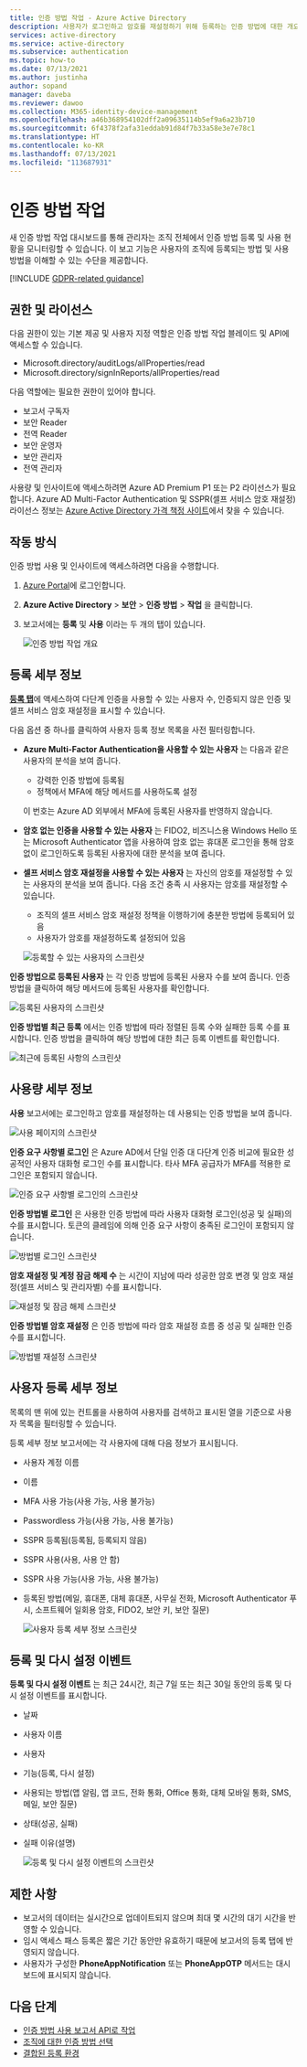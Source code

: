 ```yaml
---
title: 인증 방법 작업 - Azure Active Directory
description: 사용자가 로그인하고 암호를 재설정하기 위해 등록하는 인증 방법에 대한 개요입니다.
services: active-directory
ms.service: active-directory
ms.subservice: authentication
ms.topic: how-to
ms.date: 07/13/2021
ms.author: justinha
author: sopand
manager: daveba
ms.reviewer: dawoo
ms.collection: M365-identity-device-management
ms.openlocfilehash: a46b368954102dff2a09635114b5ef9a6a23b710
ms.sourcegitcommit: 6f4378f2afa31eddab91d84f7b33a58e3e7e78c1
ms.translationtype: HT
ms.contentlocale: ko-KR
ms.lasthandoff: 07/13/2021
ms.locfileid: "113687931"
---
```

# <a name="authentication-methods-activity"></a>인증 방법 작업 

새 인증 방법 작업 대시보드를 통해 관리자는 조직 전체에서 인증 방법 등록 및 사용 현황을 모니터링할 수 있습니다. 이 보고 기능은 사용자의 조직에 등록되는 방법 및 사용 방법을 이해할 수 있는 수단을 제공합니다.

[!INCLUDE [GDPR-related guidance](../../../includes/gdpr-dsr-and-stp-note.md)]

## <a name="permissions-and-licenses"></a>권한 및 라이선스

다음 권한이 있는 기본 제공 및 사용자 지정 역할은 인증 방법 작업 블레이드 및 API에 액세스할 수 있습니다.

- Microsoft.directory/auditLogs/allProperties/read
- Microsoft.directory/signInReports/allProperties/read

다음 역할에는 필요한 권한이 있어야 합니다.

- 보고서 구독자
- 보안 Reader
- 전역 Reader
- 보안 운영자
- 보안 관리자
- 전역 관리자

 사용량 및 인사이트에 액세스하려면 Azure AD Premium P1 또는 P2 라이선스가 필요합니다. Azure AD Multi-Factor Authentication 및 SSPR(셀프 서비스 암호 재설정) 라이선스 정보는 [Azure Active Directory 가격 책정 사이트](https://www.microsoft.com/security/business/identity-access-management/azure-ad-pricing)에서 찾을 수 있습니다.

## <a name="how-it-works"></a>작동 방식

인증 방법 사용 및 인사이트에 액세스하려면 다음을 수행합니다.

1. [Azure Portal](https://portal.azure.com)에 로그인합니다.
1. **Azure Active Directory**  >  **보안**  >  **인증 방법**  >  **작업** 을 클릭합니다.
1. 보고서에는 **등록** 및 **사용** 이라는 두 개의 탭이 있습니다.

   ![인증 방법 작업 개요](media/how-to-authentication-methods-usage-insights/registration-usage-tabs.png)

## <a name="registration-details"></a>등록 세부 정보

[**등록 탭**](https://portal.azure.com/#blade/Microsoft_AAD_IAM/AuthMethodsOverviewBlade)에 액세스하여 다단계 인증을 사용할 수 있는 사용자 수, 인증되지 않은 인증 및 셀프 서비스 암호 재설정을 표시할 수 있습니다. 

다음 옵션 중 하나를 클릭하여 사용자 등록 정보 목록을 사전 필터링합니다.

- **Azure Multi-Factor Authentication을 사용할 수 있는 사용자** 는 다음과 같은 사용자의 분석을 보여 줍니다.
  - 강력한 인증 방법에 등록됨 
  - 정책에서 MFA에 해당 메서드를 사용하도록 설정 
  
  이 번호는 Azure AD 외부에서 MFA에 등록된 사용자를 반영하지 않습니다. 
- **암호 없는 인증을 사용할 수 있는 사용자** 는 FIDO2, 비즈니스용 Windows Hello 또는 Microsoft Authenticator 앱을 사용하여 암호 없는 휴대폰 로그인을 통해 암호 없이 로그인하도록 등록된 사용자에 대한 분석을 보여 줍니다. 
- **셀프 서비스 암호 재설정을 사용할 수 있는 사용자** 는 자신의 암호를 재설정할 수 있는 사용자의 분석을 보여 줍니다. 다음 조건 충족 시 사용자는 암호를 재설정할 수 있습니다.
  - 조직의 셀프 서비스 암호 재설정 정책을 이행하기에 충분한 방법에 등록되어 있음 
  - 사용자가 암호를 재설정하도록 설정되어 있음 

  ![등록할 수 있는 사용자의 스크린샷](media/how-to-authentication-methods-usage-insights/users-capable.png)

**인증 방법으로 등록된 사용자** 는 각 인증 방법에 등록된 사용자 수를 보여 줍니다. 인증 방법을 클릭하여 해당 메서드에 등록된 사용자를 확인합니다.

![등록된 사용자의 스크린샷](media/how-to-authentication-methods-usage-insights/users-registered.png)

**인증 방법별 최근 등록** 에서는 인증 방법에 따라 정렬된 등록 수와 실패한 등록 수를 표시합니다. 인증 방법을 클릭하여 해당 방법에 대한 최근 등록 이벤트를 확인합니다.

![최근에 등록된 사항의 스크린샷](media/how-to-authentication-methods-usage-insights/recently-registered.png)

## <a name="usage-details"></a>사용량 세부 정보

**사용** 보고서에는 로그인하고 암호를 재설정하는 데 사용되는 인증 방법을 보여 줍니다.

![사용 페이지의 스크린샷](media/how-to-authentication-methods-usage-insights/usage-page.png)

**인증 요구 사항별 로그인** 은 Azure AD에서 단일 인증 대 다단계 인증 비교에 필요한 성공적인 사용자 대화형 로그인 수를 표시합니다. 타사 MFA 공급자가 MFA를 적용한 로그인은 포함되지 않습니다.

![인증 요구 사항별 로그인의 스크린샷](media/how-to-authentication-methods-usage-insights/sign-ins-protected.png)

**인증 방법별 로그인** 은 사용한 인증 방법에 따라 사용자 대화형 로그인(성공 및 실패)의 수를 표시합니다. 토큰의 클레임에 의해 인증 요구 사항이 충족된 로그인이 포함되지 않습니다.

![방법별 로그인 스크린샷](media/how-to-authentication-methods-usage-insights/sign-ins-by-method.png)

**암호 재설정 및 계정 잠금 해제 수** 는 시간이 지남에 따라 성공한 암호 변경 및 암호 재설정(셀프 서비스 및 관리자별) 수를 표시합니다.

![재설정 및 잠금 해제 스크린샷](media/how-to-authentication-methods-usage-insights/password-changes.png)

**인증 방법별 암호 재설정** 은 인증 방법에 따라 암호 재설정 흐름 중 성공 및 실패한 인증 수를 표시합니다.

![방법별 재설정 스크린샷](media/how-to-authentication-methods-usage-insights/resets-by-method.png)

## <a name="user-registration-details"></a>사용자 등록 세부 정보 

목록의 맨 위에 있는 컨트롤을 사용하여 사용자를 검색하고 표시된 열을 기준으로 사용자 목록을 필터링할 수 있습니다.

등록 세부 정보 보고서에는 각 사용자에 대해 다음 정보가 표시됩니다.

- 사용자 계정 이름
- 이름
- MFA 사용 가능(사용 가능, 사용 불가능)
- Passwordless 가능(사용 가능, 사용 불가능)
- SSPR 등록됨(등록됨, 등록되지 않음)
- SSPR 사용(사용, 사용 안 함)
- SSPR 사용 가능(사용 가능, 사용 불가능) 
- 등록된 방법(메일, 휴대폰, 대체 휴대폰, 사무실 전화, Microsoft Authenticator 푸시, 소프트웨어 일회용 암호, FIDO2, 보안 키, 보안 질문)

  ![사용자 등록 세부 정보 스크린샷](media/how-to-authentication-methods-usage-insights/registration-details.png)

## <a name="registration-and-reset-events"></a>등록 및 다시 설정 이벤트 

**등록 및 다시 설정 이벤트** 는 최근 24시간, 최근 7일 또는 최근 30일 동안의 등록 및 다시 설정 이벤트를 표시합니다.

- 날짜
- 사용자 이름
- 사용자 
- 기능(등록, 다시 설정)
- 사용되는 방법(앱 알림, 앱 코드, 전화 통화, Office 통화, 대체 모바일 통화, SMS, 메일, 보안 질문)
- 상태(성공, 실패)
- 실패 이유(설명)

  ![등록 및 다시 설정 이벤트의 스크린샷](media/how-to-authentication-methods-usage-insights/registration-and-reset-logs.png)

## <a name="limitations"></a>제한 사항

- 보고서의 데이터는 실시간으로 업데이트되지 않으며 최대 몇 시간의 대기 시간을 반영할 수 있습니다.
- 임시 액세스 패스 등록은 짧은 기간 동안만 유효하기 때문에 보고서의 등록 탭에 반영되지 않습니다.
- 사용자가 구성한 **PhoneAppNotification** 또는 **PhoneAppOTP** 메서드는 대시보드에 표시되지 않습니다. 

## <a name="next-steps"></a>다음 단계

- [인증 방법 사용 보고서 API로 작업](/graph/api/resources/authenticationmethods-usage-insights-overview)
- [조직에 대한 인증 방법 선택](concept-authentication-methods.md)
- [결합된 등록 환경](concept-registration-mfa-sspr-combined.md)
